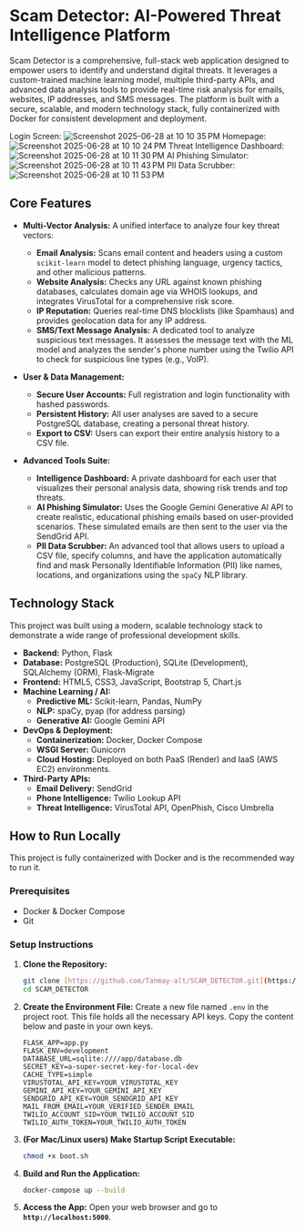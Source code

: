 # Scam Detector: AI-Powered Threat Intelligence Platform

Scam Detector is a comprehensive, full-stack web application designed to empower users to identify and understand digital threats. It leverages a custom-trained machine learning model, multiple third-party APIs, and advanced data analysis tools to provide real-time risk analysis for emails, websites, IP addresses, and SMS messages. The platform is built with a secure, scalable, and modern technology stack, fully containerized with Docker for consistent development and deployment.

Login Screen: ![Screenshot 2025-06-28 at 10 10 35 PM](https://github.com/user-attachments/assets/c2bc3959-f301-4eb0-9b24-6cbc9688a66f)
Homepage: ![Screenshot 2025-06-28 at 10 10 24 PM](https://github.com/user-attachments/assets/43063cd9-feb5-4a61-8c6d-5244338d17ab)
Threat Intelligence Dashboard: ![Screenshot 2025-06-28 at 10 11 30 PM](https://github.com/user-attachments/assets/fb8ff570-4b78-425b-8252-b066ccfd3fb0)
AI Phishing Simulator: ![Screenshot 2025-06-28 at 10 11 43 PM](https://github.com/user-attachments/assets/2b43ed9a-b57a-41c2-bb68-79480143af5b)
PII Data Scrubber: ![Screenshot 2025-06-28 at 10 11 53 PM](https://github.com/user-attachments/assets/6074d634-51d2-4e01-85af-0d1304033640)




## Core Features

* **Multi-Vector Analysis:** A unified interface to analyze four key threat vectors:
    * **Email Analysis:** Scans email content and headers using a custom `scikit-learn` model to detect phishing language, urgency tactics, and other malicious patterns.
    * **Website Analysis:** Checks any URL against known phishing databases, calculates domain age via WHOIS lookups, and integrates VirusTotal for a comprehensive risk score.
    * **IP Reputation:** Queries real-time DNS blocklists (like Spamhaus) and provides geolocation data for any IP address.
    * **SMS/Text Message Analysis:** A dedicated tool to analyze suspicious text messages. It assesses the message text with the ML model and analyzes the sender's phone number using the Twilio API to check for suspicious line types (e.g., VoIP).

* **User & Data Management:**
    * **Secure User Accounts:** Full registration and login functionality with hashed passwords.
    * **Persistent History:** All user analyses are saved to a secure PostgreSQL database, creating a personal threat history.
    * **Export to CSV:** Users can export their entire analysis history to a CSV file.

* **Advanced Tools Suite:**
    * **Intelligence Dashboard:** A private dashboard for each user that visualizes their personal analysis data, showing risk trends and top threats.
    * **AI Phishing Simulator:** Uses the Google Gemini Generative AI API to create realistic, educational phishing emails based on user-provided scenarios. These simulated emails are then sent to the user via the SendGrid API.
    * **PII Data Scrubber:** An advanced tool that allows users to upload a CSV file, specify columns, and have the application automatically find and mask Personally Identifiable Information (PII) like names, locations, and organizations using the `spaCy` NLP library.

## Technology Stack

This project was built using a modern, scalable technology stack to demonstrate a wide range of professional development skills.

* **Backend:** Python, Flask
* **Database:** PostgreSQL (Production), SQLite (Development), SQLAlchemy (ORM), Flask-Migrate
* **Frontend:** HTML5, CSS3, JavaScript, Bootstrap 5, Chart.js
* **Machine Learning / AI:**
    * **Predictive ML:** Scikit-learn, Pandas, NumPy
    * **NLP:** spaCy, pyap (for address parsing)
    * **Generative AI:** Google Gemini API
* **DevOps & Deployment:**
    * **Containerization:** Docker, Docker Compose
    * **WSGI Server:** Gunicorn
    * **Cloud Hosting:** Deployed on both PaaS (Render) and IaaS (AWS EC2) environments.
* **Third-Party APIs:**
    * **Email Delivery:** SendGrid
    * **Phone Intelligence:** Twilio Lookup API
    * **Threat Intelligence:** VirusTotal API, OpenPhish, Cisco Umbrella

## How to Run Locally

This project is fully containerized with Docker and is the recommended way to run it.

### Prerequisites
* Docker & Docker Compose
* Git

### Setup Instructions

1.  **Clone the Repository:**
    ```bash
    git clone [https://github.com/Tanmay-alt/SCAM_DETECTOR.git](https://github.com/Tanmay-alt/SCAM_DETECTOR.git)
    cd SCAM_DETECTOR
    ```

2.  **Create the Environment File:**
    Create a new file named `.env` in the project root. This file holds all the necessary API keys. Copy the content below and paste in your own keys.
    ```
    FLASK_APP=app.py
    FLASK_ENV=development
    DATABASE_URL=sqlite:////app/database.db
    SECRET_KEY=a-super-secret-key-for-local-dev
    CACHE_TYPE=simple
    VIRUSTOTAL_API_KEY=YOUR_VIRUSTOTAL_KEY
    GEMINI_API_KEY=YOUR_GEMINI_API_KEY
    SENDGRID_API_KEY=YOUR_SENDGRID_API_KEY
    MAIL_FROM_EMAIL=YOUR_VERIFIED_SENDER_EMAIL
    TWILIO_ACCOUNT_SID=YOUR_TWILIO_ACCOUNT_SID
    TWILIO_AUTH_TOKEN=YOUR_TWILIO_AUTH_TOKEN
    ```

3.  **(For Mac/Linux users) Make Startup Script Executable:**
    ```bash
    chmod +x boot.sh
    ```

4.  **Build and Run the Application:**
    ```bash
    docker-compose up --build
    ```

5.  **Access the App:**
    Open your web browser and go to **`http://localhost:5000`**.
